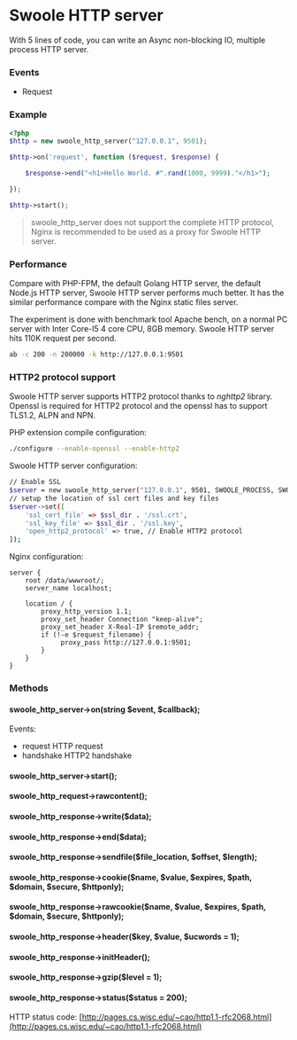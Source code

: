 # Swoole HTTP server

With 5 lines of code, you can write an Async non-blocking IO, multiple process HTTP server.

### Events

* Request

### Example

``` php
<?php 
$http = new swoole_http_server("127.0.0.1", 9501);

$http->on('request', function ($request, $response) {

    $response->end("<h1>Hello World. #".rand(1000, 9999)."</h1>");

});

$http->start();
```

> swoole_http_server does not support the complete HTTP protocol, Nginx is recommended to be used as a proxy for Swoole HTTP server.

### Performance

Compare with PHP-FPM, the default Golang HTTP server, the default Node.js HTTP server, Swoole HTTP server performs much better. It has the similar performance compare with the Nginx static files server. 

The experiment is done with benchmark tool Apache bench, on a normal PC server with Inter Core-I5 4 core CPU, 8GB memory. Swoole HTTP server hits 110K request per second.

``` bash
ab -c 200 -n 200000 -k http://127.0.0.1:9501
```
### HTTP2 protocol support

Swoole HTTP server supports HTTP2 protocol thanks to *nghttp2* library. Openssl is required for HTTP2 protocol and the openssl has to support TLS1.2, ALPN and NPN. 

PHP extension compile configuration:

``` bash
./configure --enable-openssl --enable-http2
```

Swoole HTTP server configuration:

``` bash
// Enable SSL
$server = new swoole_http_server("127.0.0.1", 9501, SWOOLE_PROCESS, SWOOLE_SOCK_TCP | SWOOLE_SSL);
// setup the location of ssl cert files and key files
$server->set([
    'ssl_cert_file' => $ssl_dir . '/ssl.crt',
    'ssl_key_file' => $ssl_dir . '/ssl.key',
    'open_http2_protocol' => true, // Enable HTTP2 protocol
]);
```

Nginx configuration:

``` text
server {
    root /data/wwwroot/;
    server_name localhost;

    location / {
        proxy_http_version 1.1;
        proxy_set_header Connection "keep-alive";
        proxy_set_header X-Real-IP $remote_addr;
        if (!-e $request_filename) {
             proxy_pass http://127.0.0.1:9501;
        }
    }
}
```

### Methods

#### swoole_http_server->on(string $event, $callback);

Events:

* request HTTP request
* handshake HTTP2 handshake

#### swoole_http_server->start();

#### swoole_http_request->rawcontent();

#### swoole_http_response->write($data);

#### swoole_http_response->end($data);

#### swoole_http_response->sendfile($file_location, $offset, $length);

#### swoole_http_response->cookie($name, $value, $expires, $path, $domain, $secure, $httponly);

#### swoole_http_response->rawcookie($name, $value, $expires, $path, $domain, $secure, $httponly);

#### swoole_http_response->header($key, $value, $ucwords = 1);

#### swoole_http_response->initHeader();

#### swoole_http_response->gzip($level = 1);

#### swoole_http_response->status($status = 200);

HTTP status code: [http://pages.cs.wisc.edu/~cao/http1.1-rfc2068.html](http://pages.cs.wisc.edu/~cao/http1.1-rfc2068.html)